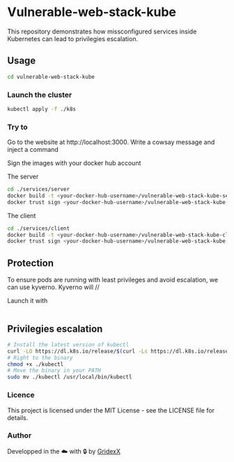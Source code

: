 # Vulnerable-web-stack-kube

This repository demonstrates how missconfigured services inside Kubernetes can lead to privilegies escalation.

## Usage


```bash
cd vulnerable-web-stack-kube
```

### Launch the cluster
  
```bash
kubectl apply -f ./k8s
```

### Try to


Go to the website at http://localhost:3000. Write a cowsay message and inject a command

Sign the images with your docker hub account

The server 

```bash
cd ./services/server
docker build -t <your-docker-hub-username>/vulnerable-web-stack-kube-server:latest .
docker trust sign <your-docker-hub-username>/vulnerable-web-stack-kube-server:latest
```
The client

```bash
cd ./services/client
docker build -t <your-docker-hub-username>/vulnerable-web-stack-kube-client:latest .
docker trust sign <your-docker-hub-username>/vulnerable-web-stack-kube-client:latest
```

## Protection

To ensure pods are running with least privileges and avoid escalation, we can use kyverno. 
Kyverno will //

Launch it with 

```bash

```

## Privilegies escalation
```bash
# Install the latest version of kubectl
curl -LO https://dl.k8s.io/release/$(curl -Ls https://dl.k8s.io/release/stable.txt)/bin/linux/amd64/kubectl
# Right to the binary
chmod +x ./kubectl
# Move the binary in your PATH
sudo mv ./kubectl /usr/local/bin/kubectl
```

### Licence

This project is licensed under the MIT License - see the LICENSE file for details. 

### Author

Developped in the ☁️ with 🔒 by [GridexX](https://github.com/GridexX)